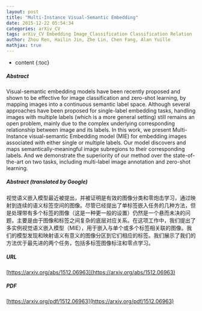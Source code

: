 ```yaml
---
layout: post
title: "Multi-Instance Visual-Semantic Embedding"
date: 2015-12-22 05:54:34
categories: arXiv_CV
tags: arXiv_CV Embedding Image_Classification Classification Relation
author: Zhou Ren, Hailin Jin, Zhe Lin, Chen Fang, Alan Yuille
mathjax: true
---
```


* content
{:toc}

##### Abstract
Visual-semantic embedding models have been recently proposed and shown to be effective for image classification and zero-shot learning, by mapping images into a continuous semantic label space. Although several approaches have been proposed for single-label embedding tasks, handling images with multiple labels (which is a more general setting) still remains an open problem, mainly due to the complex underlying corresponding relationship between image and its labels. In this work, we present Multi-Instance visual-semantic Embedding model (MIE) for embedding images associated with either single or multiple labels. Our model discovers and maps semantically-meaningful image subregions to their corresponding labels. And we demonstrate the superiority of our method over the state-of-the-art on two tasks, including multi-label image annotation and zero-shot learning.

##### Abstract (translated by Google)
视觉语义嵌入模型最近被提出，并被证明是有效的图像分类和零炮击学习，通过映射到连续的语义标签空间的图像。尽管已经提出了单标签嵌入任务的几种方法，但是处理带有多个标签的图像（这是一种更一般的设置）仍然是一个悬而未决的问题，主要是由于图像和标签之间复杂的底层对应关系。在这项工作中，我们提出了多实例视觉语义嵌入模型（MIE），用于嵌入与单个或多个标签相关联的图像。我们的模型发现和映射语义有意义的图像分区到它们相应的标签。我们展示了我们的方法优于最先进的两个任务，包括多标签图像标注和零点学习。

##### URL
[https://arxiv.org/abs/1512.06963](https://arxiv.org/abs/1512.06963)

##### PDF
[https://arxiv.org/pdf/1512.06963](https://arxiv.org/pdf/1512.06963)

